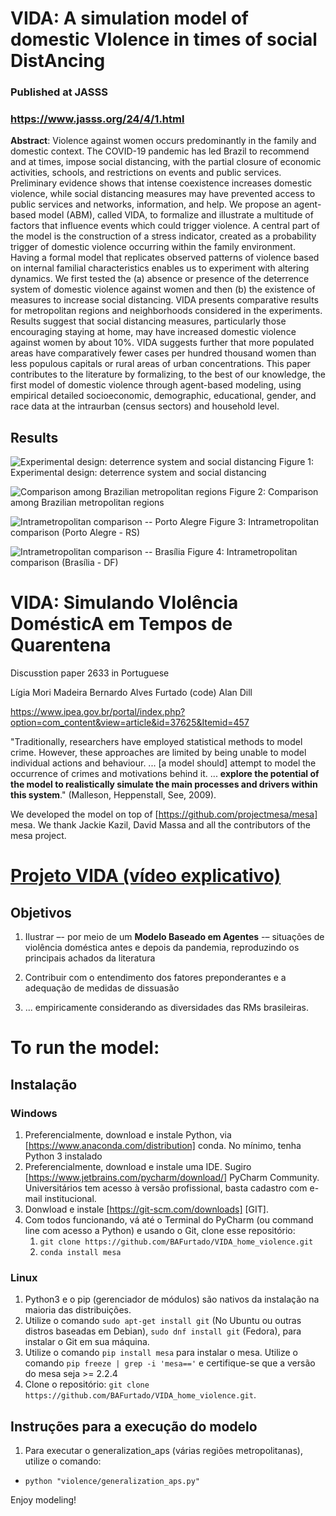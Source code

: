 # VIDA: A simulation model of domestic VIolence in times of social DistAncing

### Published at JASSS

###  https://www.jasss.org/24/4/1.html

**Abstract**: Violence against women occurs predominantly in the family and domestic context. The COVID-19 pandemic has led Brazil to recommend and at times, impose social distancing, with the partial closure of economic activities, schools, and restrictions on events and public services. Preliminary evidence shows that intense coexistence increases domestic violence, while social distancing measures may have prevented access to public services and networks, information, and help. We propose an agent-based model (ABM), called VIDA, to formalize and illustrate a multitude of factors that influence events which could trigger violence. A central part of the model is the construction of a stress indicator, created as a probability trigger of domestic violence occurring within the family environment. Having a formal model that replicates observed patterns of violence based on internal familial characteristics enables us to experiment with altering dynamics. We first tested the (a) absence or presence of the deterrence system of domestic violence against women and then (b) the existence of measures to increase social distancing. VIDA presents comparative results for metropolitan regions and neighborhoods considered in the experiments. Results suggest that social distancing measures, particularly those encouraging staying at home, may have increased domestic violence against women by about 10%. VIDA suggests further that more populated areas have comparatively fewer cases per hundred thousand women than less populous capitals or rural areas of urban concentrations. This paper contributes to the literature by formalizing, to the best of our knowledge, the first model of domestic violence through agent-based modeling, using empirical detailed socioeconomic, demographic, educational, gender, and race data at the intraurban (census sectors) and household level. 

## Results

![Experimental design: deterrence system and social distancing](./figures/tab3.png)
Figure 1: Experimental design: deterrence system and social distancing

![Comparison among Brazilian metropolitan regions](./figures/fig1.png)
Figure 2: Comparison among Brazilian metropolitan regions

![Intrametropolitan comparison -- Porto Alegre](./figures/fig2.png)
Figure 3: Intrametropolitan comparison (Porto Alegre - RS)

![Intrametropolitan comparison -- Brasília](./figures/fig3.png)
Figure 4: Intrametropolitan comparison (Brasília - DF)

# VIDA: Simulando VIolência DomésticA em Tempos de Quarentena

Discusstion paper 2633 in Portuguese

Lígia Mori Madeira
Bernardo Alves Furtado (code)
Alan Dill

https://www.ipea.gov.br/portal/index.php?option=com_content&view=article&id=37625&Itemid=457

"Traditionally, researchers have employed statistical methods to model crime. However, these approaches
are limited by being unable to model individual actions and behaviour. ... [a model should] attempt to model
the occurrence of crimes and motivations behind it. ... **explore the potential of the model to realistically
simulate the main processes and drivers within this system**." (Malleson, Heppenstall, See, 2009).  

We developed the model on top of [https://github.com/projectmesa/mesa] mesa.
We thank Jackie Kazil, David Massa and all the contributors of the mesa project. 

# [Projeto VIDA (vídeo explicativo)](https://www.youtube.com/watch?v=14r831iPbbM&feature=youtu.be])  

## Objetivos

1. Ilustrar –- por meio de um **Modelo Baseado em Agentes** -– situações de violência doméstica
antes e depois da pandemia, reproduzindo os principais achados da literatura

2. Contribuir com o entendimento dos fatores preponderantes e a adequação de medidas
de dissuasão

3. ... empiricamente considerando as
diversidades das RMs brasileiras.

# To run the model:
## Instalação

### Windows

1. Preferencialmente, download e instale Python, via [https://www.anaconda.com/distribution] conda. 
No mínimo, tenha Python 3 instalado
2. Preferencialmente, download e instale uma IDE. Sugiro 
[https://www.jetbrains.com/pycharm/download/] PyCharm Community. 
Universitários tem acesso à versão profissional, basta cadastro com e-mail institucional. 
3. Donwload e instale [https://git-scm.com/downloads] [GIT].
4. Com todos funcionando, vá até o Terminal do PyCharm (ou command line com acesso a Python) e usando o Git, 
clone esse repositório:
    1. `git clone https://github.com/BAFurtado/VIDA_home_violence.git`  
    2. `conda install mesa`

### Linux

1. Python3 e o pip (gerenciador de módulos) são nativos da instalação na maioria das distribuições.
2. Utilize o comando `sudo apt-get install git` (No Ubuntu ou outras distros baseadas em Debian), `sudo dnf install git` (Fedora), para instalar o Git em sua máquina.
3. Utilize o comando `pip install mesa` para instalar o mesa. Utilize o comando `pip freeze | grep -i 'mesa=='` e certifique-se que a versão do mesa seja >= 2.2.4
4. Clone o repositório: `git clone https://github.com/BAFurtado/VIDA_home_violence.git`.

## Instruções para a execução do modelo


1. Para executar o generalization_aps (várias regiões metropolitanas), utilize o comando: 

* `python "violence/generalization_aps.py"`

Enjoy modeling!